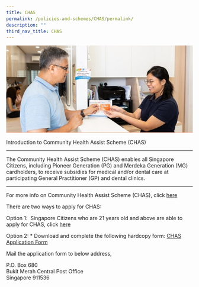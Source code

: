 ```yaml
---
title: CHAS
permalink: /policies-and-schemes/CHAS/permalink/
description: ""
third_nav_title: CHAS
---
```

![](/images/Medical%20Fees%20Assistance.jpg)

Introduction to Community Health Assist Scheme (CHAS)

-----------------------------------------------

The Community Health Assist Scheme (CHAS) enables all Singapore Citizens, including Pioneer Generation (PG) and Merdeka Generation (MG) cardholders, to receive subsidies for medical and/or dental care at participating General Practitioner (GP) and dental clinics.

------------------------------------------------

For more info on Community Health Assist Scheme (CHAS), click [here](https://www.aic.sg/financial-assistance/community-health-assist-scheme)

There are two ways to apply for CHAS:

Option 1:  Singapore Citizens who are 21 years old and above are able to apply for CHAS, click [here](https://chas.moh.gov.sg/Home/Welcome)

Option 2: *   Download and complete the following hardcopy form: [CHAS Application Form](https://www.chas.sg/resources.aspx?id=196&tab=1)
    
Mail the application form to below address,

P.O. Box 680   
Bukit Merah Central Post Office  
Singapore 911536